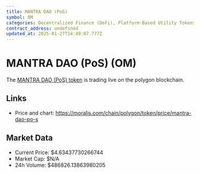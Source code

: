 ```yaml
---
title: MANTRA DAO (PoS)
symbol: OM
categories: Decentralized Finance (DeFi), Platform-Based Utility Tokens
contract_address: undefined
updated_at: 2025-01-27T14:49:07.777Z
---
```


# MANTRA DAO (PoS) (OM)
The [MANTRA DAO (PoS) token](https://moralis.com/chain/polygon/token/price/mantra-dao-po-s) is trading live on the polygon blockchain.

## Links
- Price and chart: https://moralis.com/chain/polygon/token/price/mantra-dao-po-s

## Market Data
- Current Price: $4.63437730266744
- Market Cap: $N/A
- 24h Volume: $486826.13863980205
